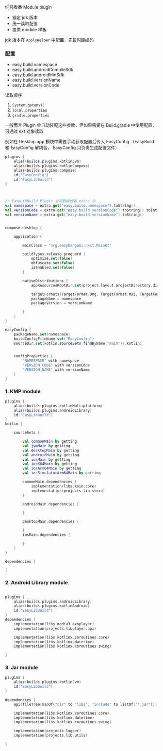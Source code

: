 纯纯看番 Module plugin

* 锚定 jdk 版本
* 统一读取配置
* 提供 module 样板

jdk 版本在 `ApplyHelper` 中配置，先暂时硬编码

### 配置

* easy.build.namespace
* easy.build.androidCompileSdk
* easy.build.androidMinSdk
* easy.build.versionName
* easy.build.versionCode

读取顺序

1. `System.getenv()`
2. `local.properties`
3. `gradle.properties`


一般而言 Plugin 会自动装配这些参数，但如果需要在 Build.gradle 中使用配置，可通过 ext 对象读取.

例如在 Desktop app 模块中需要手动获取配置后传入 EasyConfig （EasyBuild 和 EasyConfig 解耦合， EasyConfig 只负责生成配置文件）

```kotlin
plugins {
    alias(builds.plugins.kotlinJvm)
    alias(builds.plugins.kotlinCompose)
    alias(builds.plugins.compose)
    id("EasyConfig")
    id("EasyLibBuild")
}



// EasyLibBuild Plugin 会将数据放到 extra 中
val namespace = extra.get("easy.build.namespace").toString()
val versionCode = extra.get("easy.build.versionCode").toString().toInt()
val versionName = extra.get("easy.build.versionName").toString()


compose.desktop {

    application {

        mainClass = "org.easybangumi.next.MainKt"

        buildTypes.release.proguard {
            optimize.set(false)
            obfuscate.set(false)
            isEnabled.set(false)
        }

        nativeDistributions {
            appResourcesRootDir.set(project.layout.projectDirectory.dir("../assets"))

            targetFormats(TargetFormat.Dmg, TargetFormat.Msi, TargetFormat.Deb)
            packageName = namespace
            packageVersion = versionName

        }
    }
}

easyConfig {
    packageName.set(namespace)
    buildConfigFileName.set("EasyConfig")
    sourceDir.set(kotlin.sourceSets.findByName("main")?.kotlin)


    configProperties {
        "NAMESPACE" with namespace
        "VERSION_CODE" with versionCode
        "VERSION_NAME" with versionName
    }
}

```


### 1. KMP module

```kotlin
plugins {
    alias(builds.plugins.kotlinMultiplatform)
    alias(builds.plugins.androidLibrary)
    id("EasyLibBuild")
}
kotlin {

    sourceSets {

        val commonMain by getting
        val jvmMain by getting
        val desktopMain by getting
        val androidMain by getting
        val iosMain by getting
        val iosX64Main by getting
        val iosArm64Main by getting
        val iosSimulatorArm64Main by getting

        commonMain.dependencies {
            implementation(libs.koin.core)
            implementation(projects.lib.store)
        }

        androidMain.dependencies {

        }

        desktopMain.dependencies {

        }
        iosMain.dependencies {

        }
    }
}

dependencies {

}

```


### 2. Android Library module

```kotlin

plugins {
    alias(builds.plugins.androidLibrary)
    alias(builds.plugins.kotlinAndroid)
    id("EasyLibBuild")
}
dependencies {
    implementation(libs.media3.exoplayer)
    implementation(projects.libplayer.api)

    implementation(libs.kotlinx.coroutines.core)
    implementation(libs.kotlinx.datetime)
    implementation(libs.kotlinx.coroutines.swing)

}
```

### 3. Jar module

```kotlin
plugins {
    alias(builds.plugins.kotlinJvm)
    id("EasyLibBuild")
}

dependencies {
    api(fileTree(mapOf("dir" to "libs", "include" to listOf("*.jar"))))

    implementation(libs.kotlinx.coroutines.core)
    implementation(libs.kotlinx.datetime)
    implementation(libs.kotlinx.coroutines.swing)

    implementation(projects.logger)
    implementation(projects.lib.utils)

}

```